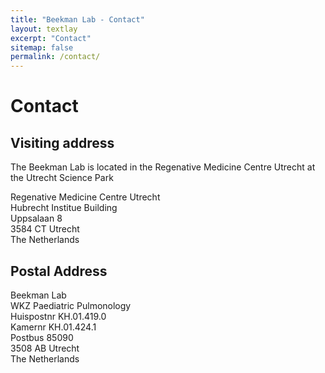 ```yaml
---
title: "Beekman Lab - Contact"
layout: textlay
excerpt: "Contact"
sitemap: false
permalink: /contact/
---
```


# Contact

## Visiting address

The Beekman Lab is located in the Regenative Medicine Centre Utrecht at the Utrecht Science Park

Regenative Medicine Centre Utrecht<br/>
Hubrecht Institue Building<br/>
Uppsalaan 8<br/>
3584 CT Utrecht<br/>
The Netherlands<br/>

## Postal Address

Beekman Lab<br/>
WKZ Paediatric Pulmonology<br/>
Huispostnr KH.01.419.0<br/>
Kamernr KH.01.424.1<br/>
Postbus 85090<br/>
3508 AB Utrecht<br/>
The Netherlands